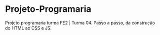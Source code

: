 # Projeto-Programaria
Projeto programaria turma FE2 | Turma 04. Passo a passo, da construção do HTML ao CSS  e JS. 
